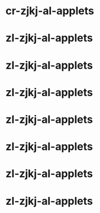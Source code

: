 # cr-zjkj-al-applets
# zl-zjkj-al-applets
# zl-zjkj-al-applets
# zl-zjkj-al-applets
# zl-zjkj-al-applets
# zl-zjkj-al-applets
# zl-zjkj-al-applets
# zl-zjkj-al-applets
